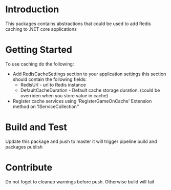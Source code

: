# Introduction 
This packages contains abstractions that could be used to add Redis caching to .NET core applications

# Getting Started
To use caching do the following:
- Add RedisCacheSettings section to your application settings this section should contain the following fields:
  - RedisUrl - url to Redis instance
  - DefaultCacheDuration - Default cache storage duration. (could be overriden when you store value in cache)
- Register cache services using 'RegisterGameOnCache' Extension method on 'IServiceCollection''

# Build and Test
Update this package and push to master it will trigger pipeline build and packages publish

# Contribute
Do not foget to cleanup warnings before push. Otherwise build will fail